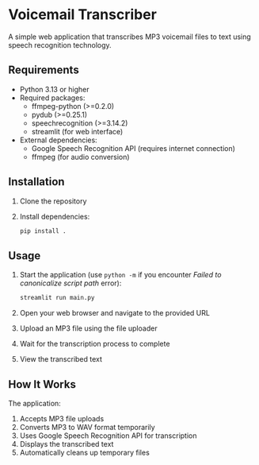 # Voicemail Transcriber

A simple web application that transcribes MP3 voicemail files to text using speech recognition technology.

## Requirements

- Python 3.13 or higher
- Required packages:
  - ffmpeg-python (>=0.2.0)
  - pydub (>=0.25.1)
  - speechrecognition (>=3.14.2)
  - streamlit (for web interface)
- External dependencies:
  - Google Speech Recognition API (requires internet connection)
  - ffmpeg (for audio conversion)

## Installation

1. Clone the repository
2. Install dependencies:

   ```bash
   pip install .
   ```

## Usage

1. Start the application (use `python -m` if you encounter _Failed to canonicalize script path_ error):

   ```bash
   streamlit run main.py
   ```

2. Open your web browser and navigate to the provided URL
3. Upload an MP3 file using the file uploader
4. Wait for the transcription process to complete
5. View the transcribed text

## How It Works

The application:

1. Accepts MP3 file uploads
2. Converts MP3 to WAV format temporarily
3. Uses Google Speech Recognition API for transcription
4. Displays the transcribed text
5. Automatically cleans up temporary files
